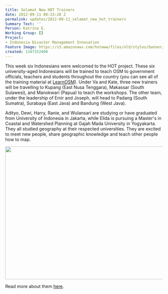 ```yaml
---
title: Selamat New HOT Trainers
date: 2012-09-11 08:33:20 Z
permalink: updates/2012-09-11_selamat_new_hot_trainers
Summary Text: ''
Person: Katrina E.
Working Group: []
Project:
- Indonesia Disaster Management Innovation
Feature Image: https://s3.amazonaws.com/hotwww/files/old/styles/banner/public/Selection_026_1.png
created: 1347352400
---
```


<p>This week six Indonesians were welcomed to the HOT project. These six university-aged Indonesians will be trained to teach OSM to government officials, teachers and students throughout the country (you can see all of the training material at <a href="www.learnosm.org">LearnOSM</a>). Under Va and Kate, three new trainers will be travelling to Kupang (East Nusa Tenggara), Makassar (South Sulawesi), and Manokwari (Papua) to teach the workshops. The other team, under the leadership of Emir and Joseph, will head to Padang (South Sumatra), Surabaya (East Java) and Bandung (West Java).<!--break--></p><p>Adityo, Dewi, Harry, Ranie, and Wulansari are studying or have graduated from University of Indonesia in Jakarta, while Elida is pursuing a Master's in Coastal and Watershed Planning at Gajah Mada University in Yogyakarta. They all studied geography at their respected universities. They are excited to meet new people, share geographic knowledge and teach other people how to map.</p><p><a href="http://en.openstreetmap.or.id/about/trainers/"><img src="https://s3.amazonaws.com/hotwww/files/old/Selection_026_1_0.png" alt="" style="width:531px;height:425px"></a></p><p>Read more about them <a href="http://en.openstreetmap.or.id/about/trainers/">here</a>.</p>
